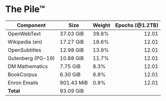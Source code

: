 # The Pile™
|    Component    |   Size   |Weight|Epochs (@1.2TB)|
|-----------------|----------|------|--------------:|
|OpenWebText      |37.03 GiB |39.8% |          12.01|
|Wikipedia (en)   |17.27 GiB |18.6% |          12.01|
|OpenSubtitles    |12.98 GiB |13.9% |          12.01|
|Gutenberg (PG-19)|10.88 GiB |11.7% |          12.01|
|DM Mathematics   |7.75 GiB  |8.3%  |          12.01|
|BookCorpus       |6.30 GiB  |6.8%  |          12.01|
|Enron Emails     |901.43 MiB|0.9%  |          12.01|
|**Total**        |93.09 GiB |      |               |

